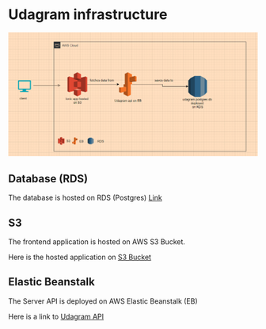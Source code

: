 # Udagram infrastructure

![](../screenshots/architecture.PNG)

## Database (RDS)

The database is hosted on RDS (Postgres)
<a href="udagram.cnykrrqre5ry.us-east-1.rds.amazonaws.com
">Link</a>

## S3

The frontend application is hosted on AWS S3 Bucket.

Here is the hosted application on <a href="http://udagram-meska.s3-website-us-east-1.amazonaws.com">S3 Bucket</a>

## Elastic Beanstalk

The Server API is deployed on AWS Elastic Beanstalk (EB)

Here is a link to <a href="http://udagramapi-env.eba-zgwzx6cp.us-east-1.elasticbeanstalk.com/">Udagram API</a>
